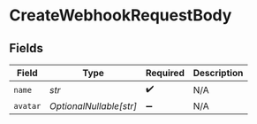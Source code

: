 # CreateWebhookRequestBody


## Fields

| Field                   | Type                    | Required                | Description             |
| ----------------------- | ----------------------- | ----------------------- | ----------------------- |
| `name`                  | *str*                   | :heavy_check_mark:      | N/A                     |
| `avatar`                | *OptionalNullable[str]* | :heavy_minus_sign:      | N/A                     |